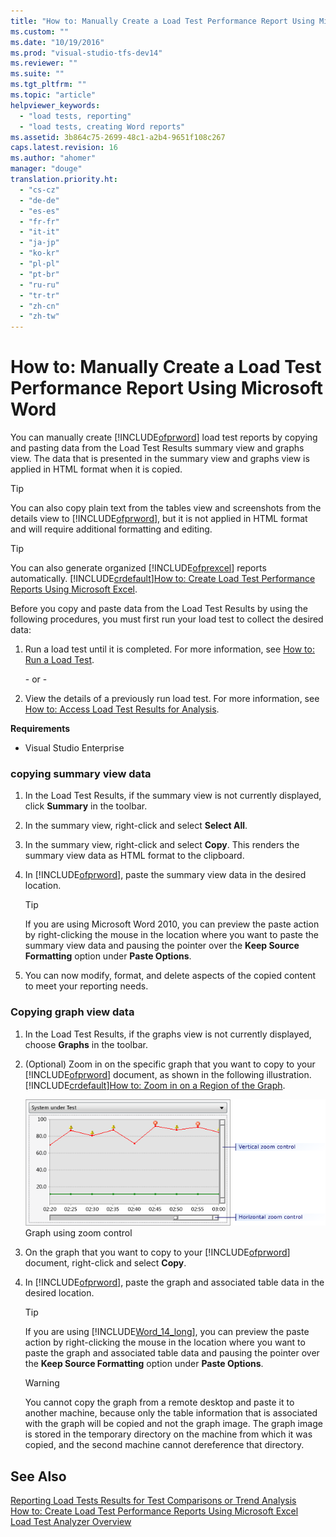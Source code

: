 ```yaml
---
title: "How to: Manually Create a Load Test Performance Report Using Microsoft Word | Microsoft Docs"
ms.custom: ""
ms.date: "10/19/2016"
ms.prod: "visual-studio-tfs-dev14"
ms.reviewer: ""
ms.suite: ""
ms.tgt_pltfrm: ""
ms.topic: "article"
helpviewer_keywords: 
  - "load tests, reporting"
  - "load tests, creating Word reports"
ms.assetid: 3b864c75-2699-48c1-a2b4-9651f108c267
caps.latest.revision: 16
ms.author: "ahomer"
manager: "douge"
translation.priority.ht: 
  - "cs-cz"
  - "de-de"
  - "es-es"
  - "fr-fr"
  - "it-it"
  - "ja-jp"
  - "ko-kr"
  - "pl-pl"
  - "pt-br"
  - "ru-ru"
  - "tr-tr"
  - "zh-cn"
  - "zh-tw"
---
```

# How to: Manually Create a Load Test Performance Report Using Microsoft Word
You can manually create [!INCLUDE[ofprword](../test/includes/ofprword_md.md)] load test reports by copying and pasting data from the Load Test Results summary view and graphs view. The data that is presented in the summary view and graphs view is applied in HTML format when it is copied.  
  
> [!TIP]
>  You can also copy plain text from the tables view and screenshots from the details view to [!INCLUDE[ofprword](../test/includes/ofprword_md.md)], but it is not applied in HTML format and will require additional formatting and editing.  
  
> [!TIP]
>  You can also generate organized [!INCLUDE[ofprexcel](../code-quality/includes/ofprexcel_md.md)] reports automatically. [!INCLUDE[crdefault](../code-quality/includes/crdefault_md.md)][How to: Create Load Test Performance Reports Using Microsoft Excel](../test/how-to--create-load-test-performance-reports-using-microsoft-excel.md).  
  
 Before you copy and paste data from the Load Test Results by using the following procedures, you must first run your load test to collect the desired data:  
  
1.  Run a load test until it is completed. For more information, see [How to: Run a Load Test](../test_notintoc/how-to--run-a-load-test.md).  
  
     \- or -  
  
2.  View the details of a previously run load test. For more information, see [How to: Access Load Test Results for Analysis](../test/how-to--access-load-test-results-for-analysis.md).  
  
 **Requirements**  
  
-   Visual Studio Enterprise  
  
### copying summary view data  
  
1.  In the Load Test Results, if the summary view is not currently displayed, click **Summary** in the toolbar.  
  
2.  In the summary view, right-click and select **Select All**.  
  
3.  In the summary view, right-click and select **Copy**. This renders the summary view data as HTML format to the clipboard.  
  
4.  In [!INCLUDE[ofprword](../test/includes/ofprword_md.md)], paste the summary view data in the desired location.  
  
    > [!TIP]
    >  If you are using Microsoft Word 2010, you can preview the paste action by right-clicking the mouse in the location where you want to paste the summary view data and pausing the pointer over the **Keep Source Formatting** option under **Paste Options**.  
  
5.  You can now modify, format, and delete aspects of the copied content to meet your reporting needs.  
  
### Copying graph view data  
  
1.  In the Load Test Results, if the graphs view is not currently displayed, choose **Graphs** in the toolbar.  
  
2.  (Optional) Zoom in on the specific graph that you want to copy to your [!INCLUDE[ofprword](../test/includes/ofprword_md.md)] document, as shown in the following illustration. [!INCLUDE[crdefault](../code-quality/includes/crdefault_md.md)][How to: Zoom in on a Region of the Graph](../test/how-to--zoom-in-on-a-region-of-the-graph-in-load-test-results.md).  
  
     ![Graph view zoom control](../test/media/ltest_zoomcontrol.png "LTest_ZoomControl")  
Graph using zoom control  
  
3.  On the graph that you want to copy to your [!INCLUDE[ofprword](../test/includes/ofprword_md.md)] document, right-click and select **Copy**.  
  
4.  In [!INCLUDE[ofprword](../test/includes/ofprword_md.md)], paste the graph and associated table data in the desired location.  
  
    > [!TIP]
    >  If you are using [!INCLUDE[Word_14_long](../test/includes/word_14_long_md.md)], you can preview the paste action by right-clicking the mouse in the location where you want to paste the graph and associated table data and pausing the pointer over the **Keep Source Formatting** option under **Paste Options**.  
  
    > [!WARNING]
    >  You cannot copy the graph from a remote desktop and paste it to another machine, because only the table information that is associated with the graph will be copied and not the graph image. The graph image is stored in the temporary directory on the machine from which it was copied, and the second machine cannot dereference that directory.  
  
## See Also  
 [Reporting Load Tests Results for Test Comparisons or Trend Analysis](../test/reporting-load-tests-results-for-test-comparisons-or-trend-analysis.md)   
 [How to: Create Load Test Performance Reports Using Microsoft Excel](../test/how-to--create-load-test-performance-reports-using-microsoft-excel.md)   
 [Load Test Analyzer Overview](../test/load-test-analyzer-overview.md)